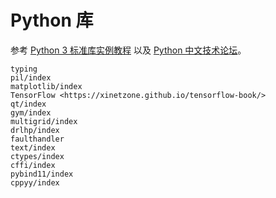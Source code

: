 # Python 库

参考 [Python 3 标准库实例教程](https://pymotw.com/3/) 以及 [Python 中文技术论坛](https://learnku.com/python)。

```{toctree}
typing
pil/index
matplotlib/index
TensorFlow <https://xinetzone.github.io/tensorflow-book/>
qt/index
gym/index
multigrid/index
drlhp/index
faulthandler
text/index
ctypes/index
cffi/index
pybind11/index
cppyy/index
```
